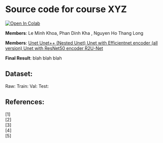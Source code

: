 # Source code for course XYZ
<p align="center">
  

</p>
<a href="https://colab.research.google.com/github/hcmus18120134/ppnckh/blob/nhtlong-dev/src/notebook/baseline.ipynb">
  <img src="https://colab.research.google.com/assets/colab-badge.svg" alt="Open In Colab"/>
</a>

</p>
<strong>Members</strong>: Le Minh Khoa, Phan Dinh Kha , Nguyen Ho Thang Long 
</a>

</p>
<strong>Members</strong>: 
<a href="https://github.com/hcmus18120134/ppnckh/blob/nhtlong-dev/src/models/unet.py">
  Unet
<a href="https://github.com/hcmus18120134/ppnckh/blob/nhtlong-dev/src/models/nestedunet.py">
  Unet++ (Nested Unet)
<a href="https://github.com/hcmus18120134/ppnckh/blob/nhtlong-dev/src/models/effunet.py">
  Unet with Efficientnet encoder (all version)
<a href="https://github.com/hcmus18120134/ppnckh/blob/nhtlong-dev/src/models/resunet.py">
  Unet with ResNet50 encoder
<a href="https://github.com/hcmus18120134/ppnckh/blob/nhtlong-dev/src/models/r2u.py">
  R2U-Net
</a>

<strong>Final Result</strong>: blah blah blah 

## Dataset:
Raw:
Train: 
Val:
Test:  

## References:

[1] 
<br />
[2] 
<br />
[3] 
<br />
[4] 
<br />
[5] 
